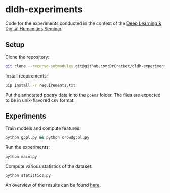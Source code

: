 # dldh-experiments

Code for the experiments conducted in the context of the [Deep Learning & Digital Humanities Seminar](https://github.com/SteffenEger/dldh).
## Setup

Clone the repository:
```sh
git clone --recurse-submodules git@github.com:DrCracket/dldh-experiments.git
```

Install requirements:

```sh
pip install -r requirements.txt
```

Put the annotated poetry data in to the `poems` folder. The files are expected to be in unix-flavored csv format.

## Experiments

Train models and compute features:
```sh
python gppl.py && python crowdgppl.py
```

Run the experiments:
```sh
python main.py
```

Compute various statistics of the dataset:
```sh
python statistics.py
```

An overview of the results can be found [here](https://hackmd.io/TqQqj5r1QoS-MoTSbYpQ5g).
